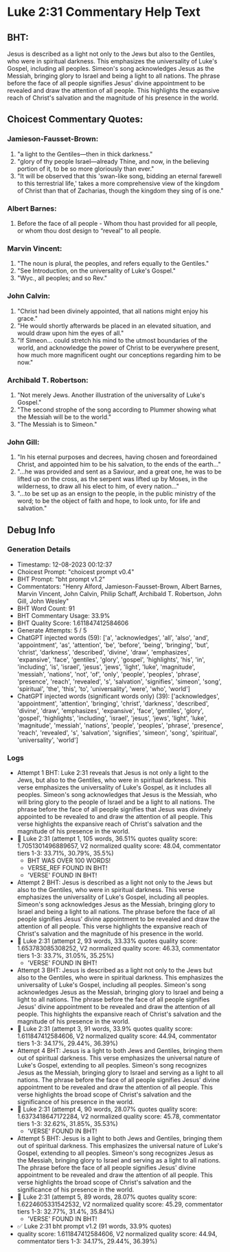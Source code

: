 # Luke 2:31 Commentary Help Text

## BHT:
Jesus is described as a light not only to the Jews but also to the Gentiles, who were in spiritual darkness. This emphasizes the universality of Luke's Gospel, including all peoples. Simeon's song acknowledges Jesus as the Messiah, bringing glory to Israel and being a light to all nations. The phrase before the face of all people signifies Jesus' divine appointment to be revealed and draw the attention of all people. This highlights the expansive reach of Christ's salvation and the magnitude of his presence in the world.

## Choicest Commentary Quotes:
### Jamieson-Fausset-Brown:
1. "a light to the Gentiles—then in thick darkness."
2. "glory of thy people Israel—already Thine, and now, in the believing portion of it, to be so more gloriously than ever."
3. "It will be observed that this 'swan-like song, bidding an eternal farewell to this terrestrial life,' takes a more comprehensive view of the kingdom of Christ than that of Zacharias, though the kingdom they sing of is one."

### Albert Barnes:
1. Before the face of all people - Whom thou hast provided for all people, or whom thou dost design to “reveal” to all people.


### Marvin Vincent:
1. "The noun is plural, the peoples, and refers equally to the Gentiles." 
2. "See Introduction, on the universality of Luke's Gospel." 
3. "Wyc., all peoples; and so Rev."

### John Calvin:
1. "Christ had been divinely appointed, that all nations might enjoy his grace."
2. "He would shortly afterwards be placed in an elevated situation, and would draw upon him the eyes of all."
3. "If Simeon... could stretch his mind to the utmost boundaries of the world, and acknowledge the power of Christ to be everywhere present, how much more magnificent ought our conceptions regarding him to be now."

### Archibald T. Robertson:
1. "Not merely Jews. Another illustration of the universality of Luke's Gospel."
2. "The second strophe of the song according to Plummer showing what the Messiah will be to the world."
3. "The Messiah is to Simeon."

### John Gill:
1. "In his eternal purposes and decrees, having chosen and foreordained Christ, and appointed him to be his salvation, to the ends of the earth..."
2. "...he was provided and sent as a Saviour, and a great one, he was to be lifted up on the cross, as the serpent was lifted up by Moses, in the wilderness, to draw all his elect to him, of every nation..."
3. "...to be set up as an ensign to the people, in the public ministry of the word; to be the object of faith and hope, to look unto, for life and salvation."


## Debug Info
### Generation Details
- Timestamp: 12-08-2023 00:12:37
- Choicest Prompt: "choicest prompt v0.4"
- BHT Prompt: "bht prompt v1.2"
- Commentators: "Henry Alford, Jamieson-Fausset-Brown, Albert Barnes, Marvin Vincent, John Calvin, Philip Schaff, Archibald T. Robertson, John Gill, John Wesley"
- BHT Word Count: 91
- BHT Commentary Usage: 33.9%
- BHT Quality Score: 1.611847412584606
- Generate Attempts: 5 / 5
- ChatGPT injected words (59):
	['a', 'acknowledges', 'all', 'also', 'and', 'appointment', 'as', 'attention', 'be', 'before', 'being', 'bringing', 'but', 'christ', 'darkness', 'described', 'divine', 'draw', 'emphasizes', 'expansive', 'face', 'gentiles', 'glory', 'gospel', 'highlights', 'his', 'in', 'including', 'is', 'israel', 'jesus', 'jews', 'light', 'luke', 'magnitude', 'messiah', 'nations', 'not', 'of', 'only', 'people', 'peoples', 'phrase', 'presence', 'reach', 'revealed', 's', 'salvation', 'signifies', 'simeon', 'song', 'spiritual', 'the', 'this', 'to', 'universality', 'were', 'who', 'world']
- ChatGPT injected words (significant words only) (39):
	['acknowledges', 'appointment', 'attention', 'bringing', 'christ', 'darkness', 'described', 'divine', 'draw', 'emphasizes', 'expansive', 'face', 'gentiles', 'glory', 'gospel', 'highlights', 'including', 'israel', 'jesus', 'jews', 'light', 'luke', 'magnitude', 'messiah', 'nations', 'people', 'peoples', 'phrase', 'presence', 'reach', 'revealed', 's', 'salvation', 'signifies', 'simeon', 'song', 'spiritual', 'universality', 'world']

### Logs
- Attempt 1 BHT: Luke 2:31 reveals that Jesus is not only a light to the Jews, but also to the Gentiles, who were in spiritual darkness. This verse emphasizes the universality of Luke's Gospel, as it includes all peoples. Simeon's song acknowledges that Jesus is the Messiah, who will bring glory to the people of Israel and be a light to all nations. The phrase before the face of all people signifies that Jesus was divinely appointed to be revealed to and draw the attention of all people. This verse highlights the expansive reach of Christ's salvation and the magnitude of his presence in the world.
- 🔄 Luke 2:31 (attempt 1, 105 words, 36.51% quotes quality score: 1.7051301496889657, V2 normalized quality score: 48.04, commentator tiers 1-3: 33.71%, 30.79%, 35.5%) 
	- BHT WAS OVER 100 WORDS! 
	- VERSE_REF FOUND IN BHT! 
	- 'VERSE' FOUND IN BHT!
- Attempt 2 BHT: Jesus is described as a light not only to the Jews but also to the Gentiles, who were in spiritual darkness. This verse emphasizes the universality of Luke's Gospel, including all peoples. Simeon's song acknowledges Jesus as the Messiah, bringing glory to Israel and being a light to all nations. The phrase before the face of all people signifies Jesus' divine appointment to be revealed and draw the attention of all people. This verse highlights the expansive reach of Christ's salvation and the magnitude of his presence in the world.
- 🔄 Luke 2:31 (attempt 2, 93 words, 33.33% quotes quality score: 1.653783085308252, V2 normalized quality score: 46.33, commentator tiers 1-3: 33.7%, 31.05%, 35.25%) 
	- 'VERSE' FOUND IN BHT!
- Attempt 3 BHT: Jesus is described as a light not only to the Jews but also to the Gentiles, who were in spiritual darkness. This emphasizes the universality of Luke's Gospel, including all peoples. Simeon's song acknowledges Jesus as the Messiah, bringing glory to Israel and being a light to all nations. The phrase before the face of all people signifies Jesus' divine appointment to be revealed and draw the attention of all people. This highlights the expansive reach of Christ's salvation and the magnitude of his presence in the world.
- 🔄 Luke 2:31 (attempt 3, 91 words, 33.9% quotes quality score: 1.611847412584606, V2 normalized quality score: 44.94, commentator tiers 1-3: 34.17%, 29.44%, 36.39%)
- Attempt 4 BHT: Jesus is a light to both Jews and Gentiles, bringing them out of spiritual darkness. This verse emphasizes the universal nature of Luke's Gospel, extending to all peoples. Simeon's song recognizes Jesus as the Messiah, bringing glory to Israel and serving as a light to all nations. The phrase before the face of all people signifies Jesus' divine appointment to be revealed and draw the attention of all people. This verse highlights the broad scope of Christ's salvation and the significance of his presence in the world.
- 🔄 Luke 2:31 (attempt 4, 90 words, 28.07% quotes quality score: 1.6373418647172284, V2 normalized quality score: 45.78, commentator tiers 1-3: 32.62%, 31.85%, 35.53%) 
	- 'VERSE' FOUND IN BHT!
- Attempt 5 BHT: Jesus is a light to both Jews and Gentiles, bringing them out of spiritual darkness. This emphasizes the universal nature of Luke's Gospel, extending to all peoples. Simeon's song recognizes Jesus as the Messiah, bringing glory to Israel and serving as a light to all nations. The phrase before the face of all people signifies Jesus' divine appointment to be revealed and draw the attention of all people. This verse highlights the broad scope of Christ's salvation and the significance of his presence in the world.
- 🔄 Luke 2:31 (attempt 5, 89 words, 28.07% quotes quality score: 1.6224605331542532, V2 normalized quality score: 45.29, commentator tiers 1-3: 32.77%, 31.4%, 35.84%) 
	- 'VERSE' FOUND IN BHT!
- ✅ Luke 2:31 bht prompt v1.2 (91 words, 33.9% quotes)
- quality score: 1.611847412584606, V2 normalized quality score: 44.94, commentator tiers 1-3: 34.17%, 29.44%, 36.39%)